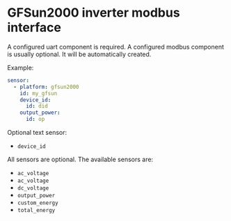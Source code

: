 # GFSun2000 inverter modbus interface

A configured uart component is required.
A configured modbus component is usually optional.  It will be automatically created.

Example:
```yaml
sensor:
  - platform: gfsun2000
    id: my_gfsun
    device_id:
      id: did
    output_power:
      id: op
```

Optional text sensor:
- `device_id`

All sensors are optional.  The available sensors are:
- `ac_voltage`
- `ac_voltage`
- `dc_voltage`
- `output_power`
- `custom_energy`
- `total_energy`

